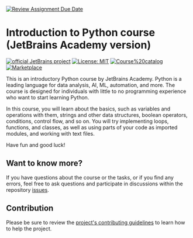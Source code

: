 [![Review Assignment Due Date](https://classroom.github.com/assets/deadline-readme-button-22041afd0340ce965d47ae6ef1cefeee28c7c493a6346c4f15d667ab976d596c.svg)](https://classroom.github.com/a/MEE3wa4E)
# Introduction to Python course (JetBrains Academy version)
[![official JetBrains project](http://jb.gg/badges/official.svg)](https://confluence.jetbrains.com/display/ALL/JetBrains+on+GitHub)
 [![License: MIT](https://img.shields.io/badge/License-MIT-yellow.svg)](https://opensource.org/licenses/MIT)
<a href="https://academy.jetbrains.com/course/16630-introduction-to-python?=fromGitHub" target="_blank">
<img src="https://img.shields.io/static/v1?logo=jetbrains&logoColor=1bd58e&label=&message=Course%20catalog&color=5a5a5a&style=flat" alt="Course%20catalog"></a>
<a href="https://plugins.jetbrains.com/plugin/16630/versions" target="_blank">
<img src="https://img.shields.io/badge/dynamic/yaml?query=%24.course_version&url=https://raw.githubusercontent.com/jetbrains-academy/introduction_to_python/refs/heads/master/course-remote-info.yaml&logo=jetbrains&logoColor=FC801D&label=Marketplace&color=6b59fe&style=flat&prefix=v" alt="Marketplace"></a>

  <p>This is an introductory Python course by JetBrains Academy. Python is a leading language for data analysis, AI, ML, automation, and more. The course is designed for individuals with little to no programming experience who want to start learning Python.</p>


  <p>In this course, you will learn about the basics, such as variables and operations
  with them, strings and other data structures, boolean operators, conditions, control
  flow, and so on. You will try implementing loops, functions, and classes, as well as
  using parts of your code as imported modules, and working with text files.</p>

  <p>Have fun and good luck!</p>

## Want to know more?
If you have questions about the course or the tasks, or if you find any errors, feel free to ask questions and participate in discussions within the repository [issues](https://github.com/jetbrains-academy/introduction_to_python/issues).

## Contribution
Please be sure to review the [project's contributing guidelines](./contributing.md) to learn how to help the project.
